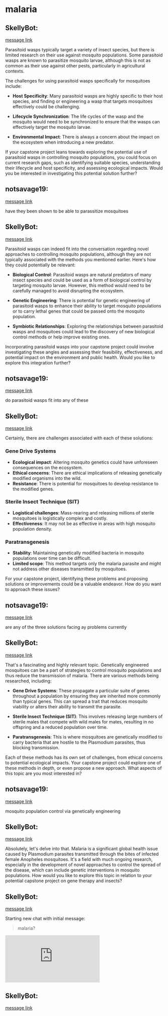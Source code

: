 # malaria

## **SkellyBot**:

 [message link](https://discord.com/channels/1194766712680222800/1219739134881562646/1219739659589128213) 

 Parasitoid wasps typically target a variety of insect species, but there is limited research on their use against mosquito populations. Some parasitoid wasps are known to parasitize mosquito larvae, although this is not as common as their use against other pests, particularly in agricultural contexts.

The challenges for using parasitoid wasps specifically for mosquitoes include:

- **Host Specificity**: Many parasitoid wasps are highly specific to their host species, and finding or engineering a wasp that targets mosquitoes effectively could be challenging.
  
- **Lifecycle Synchronization**: The life cycles of the wasp and the mosquito would need to be synchronized to ensure that the wasps can effectively target the mosquito larvae.
  
- **Environmental Impact**: There is always a concern about the impact on the ecosystem when introducing a new predator.

If your capstone project leans towards exploring the potential use of parasitoid wasps in controlling mosquito populations, you could focus on current research gaps, such as identifying suitable species, understanding their lifecycle and host specificity, and assessing ecological impacts. Would you be interested in investigating this potential solution further?

## **notsavage19**:

 [message link](https://discord.com/channels/1194766712680222800/1219739134881562646/1219739656883671100) 

 have they been shown to be able to parassitize mosquitoes

## **SkellyBot**:

 [message link](https://discord.com/channels/1194766712680222800/1219739134881562646/1219739538474139739) 

 Parasitoid wasps can indeed fit into the conversation regarding novel approaches to controlling mosquito populations, although they are not typically associated with the methods you mentioned earlier. Here's how they could potentially be relevant:

- **Biological Control**: Parasitoid wasps are natural predators of many insect species and could be used as a form of biological control by targeting mosquito larvae. However, this method would need to be carefully managed to avoid disrupting the ecosystem.

- **Genetic Engineering**: There is potential for genetic engineering of parasitoid wasps to enhance their ability to target mosquito populations or to carry lethal genes that could be passed onto the mosquito population.

- **Symbiotic Relationships**: Exploring the relationships between parasitoid wasps and mosquitoes could lead to the discovery of new biological control methods or help improve existing ones.

Incorporating parasitoid wasps into your capstone project could involve investigating these angles and assessing their feasibility, effectiveness, and potential impact on the environment and public health. Would you like to explore this integration further?

## **notsavage19**:

 [message link](https://discord.com/channels/1194766712680222800/1219739134881562646/1219739536675049602) 

 do parasitoid wasps fit into any of these

## **SkellyBot**:

 [message link](https://discord.com/channels/1194766712680222800/1219739134881562646/1219739417686704148) 

 Certainly, there are challenges associated with each of these solutions:

### Gene Drive Systems
- **Ecological impact**: Altering mosquito genetics could have unforeseen consequences on the ecosystem.
- **Ethical concerns**: There are ethical implications of releasing genetically modified organisms into the wild.
- **Resistance**: There is potential for mosquitoes to develop resistance to the modified genes.

### Sterile Insect Technique (SIT)
- **Logistical challenges**: Mass-rearing and releasing millions of sterile mosquitoes is logistically complex and costly.
- **Effectiveness**: It may not be as effective in areas with high mosquito population density.

### Paratransgenesis
- **Stability**: Maintaining genetically modified bacteria in mosquito populations over time can be difficult.
- **Limited scope**: This method targets only the malaria parasite and might not address other diseases transmitted by mosquitoes.

For your capstone project, identifying these problems and proposing solutions or improvements could be a valuable endeavor. How do you want to approach these issues?

## **notsavage19**:

 [message link](https://discord.com/channels/1194766712680222800/1219739134881562646/1219739415711060079) 

 are any of the three solutions facing ay problems currently

## **SkellyBot**:

 [message link](https://discord.com/channels/1194766712680222800/1219739134881562646/1219739247775584406) 

 That's a fascinating and highly relevant topic. Genetically engineered mosquitoes can be a part of strategies to control mosquito populations and thus reduce the transmission of malaria. There are various methods being researched, including:

- **Gene Drive Systems**: These propagate a particular suite of genes throughout a population by ensuring they are inherited more commonly than typical genes. This can spread a trait that reduces mosquito viability or alters their ability to transmit the parasite.
  
- **Sterile Insect Technique (SIT)**: This involves releasing large numbers of sterile males that compete with wild males for mates, resulting in no offspring and a reduced population over time.

- **Paratransgenesis**: This is where mosquitoes are genetically modified to carry bacteria that are hostile to the Plasmodium parasites, thus blocking transmission.

Each of these methods has its own set of challenges, from ethical concerns to potential ecological impacts. Your capstone project could explore one of these methods in depth, or even propose a new approach. What aspects of this topic are you most interested in?

## **notsavage19**:

 [message link](https://discord.com/channels/1194766712680222800/1219739134881562646/1219739246332608663) 

 mosquito population control via genetically engineering

## **SkellyBot**:

 [message link](https://discord.com/channels/1194766712680222800/1219739134881562646/1219739143786201108) 

 Absolutely, let's delve into that. Malaria is a significant global health issue caused by Plasmodium parasites transmitted through the bites of infected female Anopheles mosquitoes. It's a field with much ongoing research, especially in the development of novel approaches to control the spread of the disease, which can include genetic interventions in mosquito populations. How would you like to explore this topic in relation to your potential capstone project on gene therapy and insects?

## **SkellyBot**:

 [message link](https://discord.com/channels/1194766712680222800/1219739134881562646/1219739139289911397) 

 Starting new chat with initial message:

> malaria?

![chat-1219739134881562646.json](https://cdn.discordapp.com/attachments/1219739134881562646/1219739724021891103/chat-1219739134881562646.json?ex=6615a0a3&is=66032ba3&hm=f6bc47f8e00d27a4a56d4c08c67bda1870fced0252ad4a419d52b694b894a6bc&)

## **SkellyBot**:

 [message link](https://discord.com/channels/1194766712680222800/1219739134881562646/1219739136471072871) 

 

